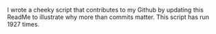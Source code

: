I wrote a cheeky script that contributes to my Github by updating this ReadMe to illustrate why more than commits matter. This script has run 1927 times.